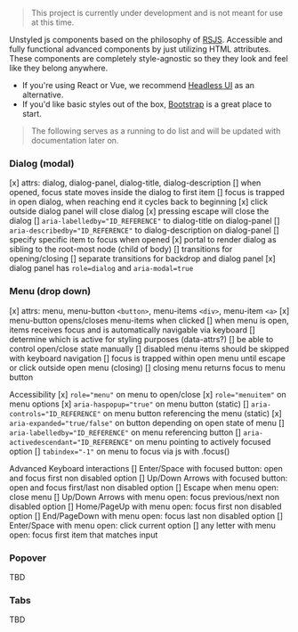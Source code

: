 > This project is currently under development and is not meant for use at this time.

Unstyled js components based on the philosophy of [RSJS](https://github.com/rstacruz/rsjs).
Accessible and fully functional advanced components by just utilizing HTML attributes. These components are completely style-agnostic so they they look and feel like they belong anywhere.

-   If you're using React or Vue, we recommend [Headless UI](https://headlessui.com) as an alternative.
-   If you'd like basic styles out of the box, [Bootstrap](https://getbootstrap.com) is a great place to start.

> The following serves as a running to do list and will be updated with documentation later on.

### Dialog (modal)

[x] attrs: dialog, dialog-panel, dialog-title, dialog-description
[] when opened, focus state moves inside the dialog to first item
[] focus is trapped in open dialog, when reaching end it cycles back to beginning
[x] click outside dialog panel will close dialog
[x] pressing escape will close the dialog
[] `aria-labelledby="ID_REFERENCE"` to dialog-title on dialog-panel
[] `aria-describedby="ID_REFERENCE"` to dialog-description on dialog-panel
[] specify specific item to focus when opened
[x] portal to render dialog as sibling to the root-most node (child of body)
[] transitions for opening/closing
[] separate transitions for backdrop and dialog panel
[x] dialog panel has `role=dialog` and `aria-modal=true`

### Menu (drop down)

[x] attrs: menu, menu-button `<button>`, menu-items `<div>`, menu-item `<a>`
[x] menu-button opens/closes menu-items when clicked
[] when menu is open, items receives focus and is automatically navigable via keyboard
[] determine which is active for styling purposes (data-attrs?)
[] be able to control open/close state manually
[] disabled menu items should be skipped with keyboard navigation
[] focus is trapped within open menu until escape or click outside open menu (closing)
[] closing menu returns focus to menu button

Accessibility
[x] `role="menu"` on menu to open/close
[x] `role="menuitem"` on menu options
[x] `aria-haspopup="true"` on menu button (static)
[] `aria-controls="ID_REFERENCE"` on menu button referencing the menu (static)
[x] `aria-expanded="true/false"` on button depending on open state of menu
[] `aria-labelledby="ID_REFERENCE"` on menu referencing button
[] `aria-activedescendant="ID_REFERENCE"` on menu pointing to actively focused option
[] `tabindex="-1"` on menu to focus via js with .focus()

Advanced Keyboard interactions
[] Enter/Space with focused button: open and focus first non disabled option
[] Up/Down Arrows with focused button: open and focus first/last non disabled option
[] Escape when menu open: close menu
[] Up/Down Arrows with menu open: focus previous/next non disabled option
[] Home/PageUp with menu open: focus first non disabled option
[] End/PageDown with menu open: focus last non disabled option
[] Enter/Space with menu open: click current option
[] any letter with menu open: focus first item that matches input

### Popover

TBD

### Tabs

TBD
